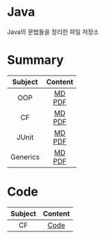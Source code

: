 # Java
Java의 문법들을 정리한 파일 저장소

# Summary

| Subject | Content |
| :---: | :---: |
| OOP | [MD](https://github.com/Mangjun/Java/blob/main/OOP/OOP.md)<br>[PDF](https://github.com/Mangjun/Java/blob/main/OOP/OOP.pdf) |
| CF | [MD](https://github.com/Mangjun/Java/blob/main/CF/CF.md)<br>[PDF](https://github.com/Mangjun/Java/blob/main/CF/CF.pdf) |
| JUnit | [MD](https://github.com/Mangjun/Java/blob/main/JUnit/JUnit.md)<br>[PDF](https://github.com/Mangjun/Java/blob/main/JUnit/JUnit.pdf) |
| Generics | [MD](https://github.com/Mangjun/Java/blob/main/Generics/Generics.md)<br>[PDF](https://github.com/Mangjun/Java/blob/main/Generics/Generics.pdf) |

# Code

| Subject | Content |
| :---: | :---: |
| CF | [Code](https://github.com/Mangjun/Java/tree/main/CF/Code/src) |